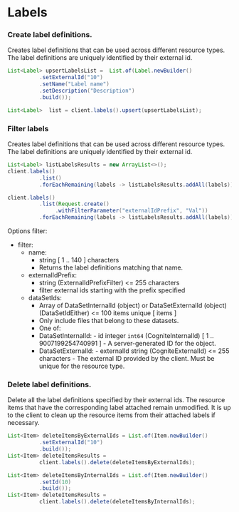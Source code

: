 
# Labels

### Create label definitions.

Creates label definitions that can be used across different resource types. The label definitions are uniquely identified by their external id.

```java
List<Label> upsertLabelsList =  List.of(Label.newBuilder() 
          .setExternalId("10") 
          .setName("Label name") 
          .setDescription("Description") 
          .build()); 

List<Label>  list = client.labels().upsert(upsertLabelsList); 
```

### Filter labels

Creates label definitions that can be used across different resource types. The label definitions are uniquely identified by their external id.

```java
List<Label> listLabelsResults = new ArrayList<>(); 
client.labels() 
          .list() 
          .forEachRemaining(labels -> listLabelsResults.addAll(labels)); 

client.labels() 
          .list(Request.create() 
               .withFilterParameter("externalIdPrefix", "Val")) 
          .forEachRemaining(labels -> listLabelsResults.addAll(labels)); 
```

Options filter:
- filter:
    - name:
        - string [ 1 .. 140 ] characters
        - Returns the label definitions matching that name.
    - externalIdPrefix:
        - string (ExternalIdPrefixFilter) <= 255 characters
        - filter external ids starting with the prefix specified
    - dataSetIds:
        - Array of DataSetInternalId (object) or DataSetExternalId (object) (DataSetIdEither) <= 100 items unique [ items ]
        - Only include files that belong to these datasets.
        - One of:
        - DataSetInternalId:
                - id integer `int64` (CogniteInternalId) [ 1 .. 9007199254740991 ]
                - A server-generated ID for the object.
        - DataSetExternalId:
                - externalId string (CogniteExternalId) <= 255 characters
                - The external ID provided by the client. Must be unique for the resource type.

### Delete label definitions.

Delete all the label definitions specified by their external ids. The resource items that have the corresponding label attached remain unmodified. It is up to the client to clean up the resource items from their attached labels if necessary.

```java
List<Item> deleteItemsByExternalIds = List.of(Item.newBuilder() 
          .setExternalId("10") 
          .build()); 
List<Item> deleteItemsResults = 
          client.labels().delete(deleteItemsByExternalIds); 

List<Item> deleteItemsByInternalIds = List.of(Item.newBuilder() 
          .setId(10) 
          .build()); 
List<Item> deleteItemsResults = 
          client.labels().delete(deleteItemsByInternalIds);  
```